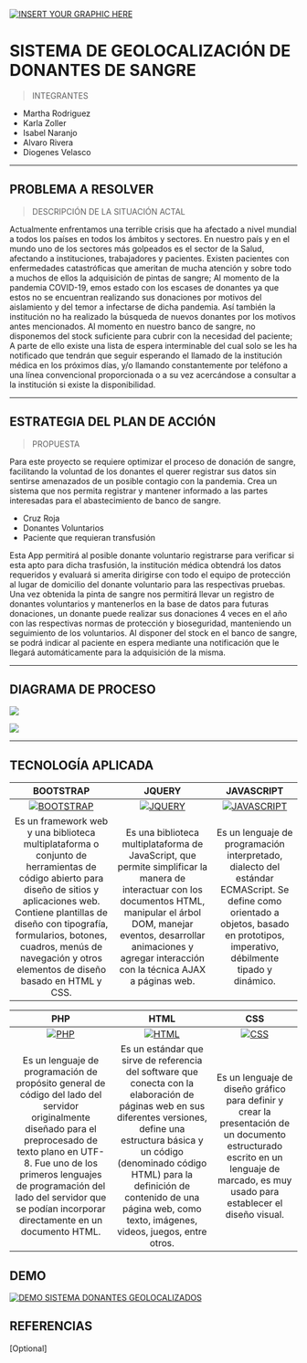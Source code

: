 [![INSERT YOUR GRAPHIC HERE](https://i.ibb.co/hccGk8B/12212.jpg)]()


# SISTEMA DE GEOLOCALIZACIÓN DE DONANTES DE SANGRE

> INTEGRANTES
 - Martha Rodriguez
 - Karla Zoller
 - Isabel Naranjo
 - Alvaro Rivera
 - Diogenes Velasco

---
## PROBLEMA A RESOLVER

> DESCRIPCIÓN DE LA SITUACIÓN ACTAL

Actualmente enfrentamos una terrible crisis que ha afectado a nivel mundial a todos los países en todos los ámbitos y sectores. En nuestro país y en el mundo uno de los sectores más golpeados es el sector de la Salud, afectando a instituciones, trabajadores y pacientes.
Existen pacientes con enfermedades catastróficas que ameritan de mucha atención y sobre todo a muchos de ellos la adquisición de pintas de sangre; Al momento de la pandemia COVID-19, emos estado con los escases de donantes ya que estos no se encuentran realizando sus donaciones por motivos del aislamiento y del temor a infectarse de dicha pandemia. Así también la institución no ha realizado la búsqueda de nuevos donantes por los motivos antes mencionados.
Al momento en nuestro banco de sangre, no disponemos del stock suficiente para cubrir con la necesidad del paciente; A parte de ello existe una lista de espera interminable del cual solo se les ha notificado que tendrán que seguir esperando el llamado de la institución médica en los próximos días, y/o llamando constantemente por teléfono a una línea convencional proporcionada o a su vez acercándose a consultar a la institución si existe la disponibilidad.

---
## ESTRATEGIA DEL PLAN DE ACCIÓN

> PROPUESTA

Para este proyecto se requiere optimizar el proceso de donación de sangre, facilitando la voluntad de los donantes el querer registrar sus datos sin sentirse amenazados de un posible contagio con la pandemia.
Crea un sistema que nos permita registrar y mantener informado a las partes interesadas para el abastecimiento de banco de sangre.

 - Cruz Roja
 - Donantes Voluntarios
 - Paciente que requieran transfusión

Esta App permitirá al posible donante voluntario registrarse para verificar si esta apto para dicha trasfusión, la institución médica obtendrá los datos requeridos y evaluará si amerita dirigirse con todo el equipo de protección al lugar de domicilio del donante voluntario para las respectivas pruebas. 
Una vez obtenida la pinta de sangre nos permitirá llevar un registro de donantes voluntarios y mantenerlos en la base de datos para futuras donaciones, un donante puede realizar sus donaciones 4 veces en el año con las respectivas normas de protección y bioseguridad, manteniendo un seguimiento de los voluntarios.
Al disponer del stock en el banco de sangre, se podrá indicar al paciente en espera mediante una notificación que le llegará automáticamente para la adquisición de la misma.

---
## DIAGRAMA DE PROCESO
[![](https://i.ibb.co/cyc3Fg1/PROCESO1.png)]()

[![](https://i.ibb.co/NSWTRGt/PROCESO2.png)]()


---
## TECNOLOGÍA APLICADA

| **BOOTSTRAP**| **JQUERY**| **JAVASCRIPT** |
| :---: | :---: | :---: |
| [![BOOTSTRAP](https://i.ibb.co/61r1KS7/bootstrap2.png?v=3&s=200)](https://getbootstrap.com/)    | [![JQUERY](https://i.ibb.co/9ZfD4pC/jquery1.png?v=3&s=200)](https://jquery.com/) | [![JAVASCRIPT](https://i.ibb.co/0JdBKBK/js-logo.png?v=3&s=200)](https://www.javascript.com/)  |
| Es un framework web y una biblioteca multiplataforma o conjunto de herramientas de código abierto para diseño de sitios y aplicaciones web. Contiene plantillas de diseño con tipografía, formularios, botones, cuadros, menús de navegación y otros elementos de diseño basado en HTML y CSS. | Es una biblioteca multiplataforma de JavaScript, que permite simplificar la manera de interactuar con los documentos HTML, manipular el árbol DOM, manejar eventos, desarrollar animaciones y agregar interacción con la técnica AJAX a páginas web.| Es un lenguaje de programación interpretado, dialecto del estándar ECMAScript. Se define como orientado a objetos, basado en prototipos, imperativo, débilmente tipado y dinámico. |

| **PHP**| **HTML**| **CSS** |
| :---: | :---: | :---: |
| [![PHP](https://i.ibb.co/yfNd4vN/php45.jpg?v=3&s=200)](https://getbootstrap.com/)    | [![HTML](https://i.ibb.co/xhNjjLy/HTML.png?v=3&s=200)](https://jquery.com/) | [![CSS](https://i.ibb.co/q7rkD2p/logo-css3.png?v=3&s=200)](https://www.javascript.com/)  |
| Es un lenguaje de programación de propósito general de código del lado del servidor originalmente diseñado para el preprocesado de texto plano en UTF-8. Fue uno de los primeros lenguajes de programación del lado del servidor que se podían incorporar directamente en un documento HTML. | Es un estándar que sirve de referencia del software que conecta con la elaboración de páginas web en sus diferentes versiones, define una estructura básica y un código (denominado código HTML) para la definición de contenido de una página web, como texto, imágenes, videos, juegos, entre otros. | Es un lenguaje de diseño gráfico para definir y crear la presentación de un documento estructurado escrito en un lenguaje de marcado, es muy usado para establecer el diseño visual. |


## DEMO
[![DEMO SISTEMA DONANTES GEOLOCALIZADOS](https://i.ibb.co/TkY8MrF/BOTN.png)](https://isaisi9.github.io/Proyecto/login.html)


## REFERENCIAS
[Optional]

